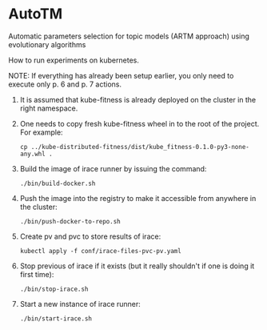 # AutoTM
Automatic parameters selection for topic models (ARTM approach) using evolutionary algorithms

How to run experiments on kubernetes.

NOTE: If everything has already been setup earlier, 
you only need to execute only p. 6 and p. 7 actions.  

1. It is assumed that kube-fitness is already deployed on the cluster 
   in the right namespace.
   
2. One needs to copy fresh kube-fitness wheel in to the root of the project. 
   For example:
   ```
   cp ../kube-distributed-fitness/dist/kube_fitness-0.1.0-py3-none-any.whl .
   ```
   
3. Build the image of irace runner by issuing the command:
   ```
   ./bin/build-docker.sh
   ```

4. Push the image into the registry to make it accessible from anywhere in the cluster:
   ```
   ./bin/push-docker-to-repo.sh
   ``` 

5. Create pv and pvc to store results of irace:
    ```
    kubectl apply -f conf/irace-files-pvc-pv.yaml
   ```
   
6. Stop previous of irace if it exists (but it really shouldn't if one is doing it first time):
    ```
    ./bin/stop-irace.sh
   ```
   
7. Start a new instance of irace runner:
    ```
    ./bin/start-irace.sh
   ```
